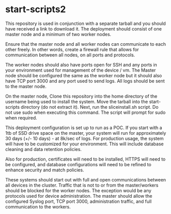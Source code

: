 # start-scripts2
This repository is used in conjunction with a separate tarball and you should have received a link to download it. The deployment should consist of one master node and a minimum of two worker nodes.

Ensure that the master node and all worker nodes can communicate to each other freely. In other words, create a firewall rule that allows for communication between all nodes, on all ports and protocols.

The worker nodes should also have ports open for SSH and any ports in your environment used for management of the device / vm. The Master node should be configured the same as the worker node but it should also have TCP port 3000 and any port used to send logs. All logs should be sent to the master node.

On the master node, Clone this repository into the home directory of the username being used to install the system. Move the tarball into the start-scripts directory (do not extract it). Next, run the sliceinstall.sh script. Do not use sudo when executing this command. The script will prompt for sudo when required.

This deployment configuration is set up to run as a POC. If you start with a 1tb of SSD drive space on the master, your system will run for approximately 30 days (+/- 10 days) -  at 8k/sec of logs. For production usage, the system will have to be customized for your environment. This will include database cleaning and data retention policies. 

Also for production, certificates will need to be installed, HTTPS will need to be configured, and database configurations will need to be refined to enhance security and match policies.

These systems should start out with full and open communications between all devices in the cluster. Traffic that is not to or from the master/workers should be blocked for the worker nodes. The exception would be any protocols used for device administration. The master should allow the configured Syslog port, TCP port 3000, administration traffic, and full communication to the workers.
